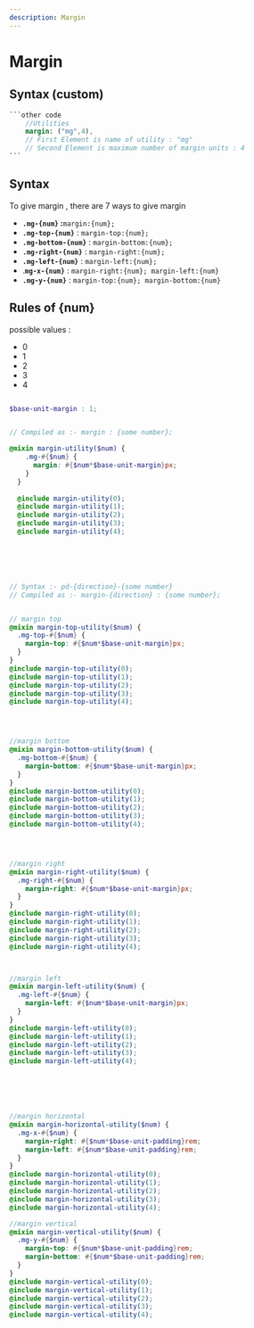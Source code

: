 ```yaml
---
description: Margin
---
```


# Margin

## Syntax (custom)

````sass
```other code
    //Utilities
    margin: ("mg",4), 
    // First Element is name of utility : "mg"
    // Second Element is maximum number of margin units : 4
```
````

## Syntax

To give margin , there are 7 ways to give margin

* **`.mg-{num}` :**`margin:{num};`
* **`.mg-top-{num}`** : `margin-top:{num};`
* **`.mg-bottom-{num}`** : `margin-bottom:{num};`
* **`.mg-right-{num}`** : `margin-right:{num};`
* **`.mg-left-{num}`** : `margin-left:{num};`
* .**`mg-x-{num}`** : `margin-right:{num}; margin-left:{num}`
* **`.mg-y-{num}`** : `margin-top:{num}; margin-bottom:{num}`

## Rules of {num}

possible values :

* 0
* 1
* 2
* 3
* 4

```scss

$base-unit-margin : 1;


// Compiled as :- margin : {some number};

@mixin margin-utility($num) {
    .mg-#{$num} {
      margin: #{$num*$base-unit-margin}px;
    }
  }
  
  @include margin-utility(0);
  @include margin-utility(1);
  @include margin-utility(2);
  @include margin-utility(3);
  @include margin-utility(4);






// Syntax :- pd-{direction}-{some number}
// Compiled as :- margin-{direction} : {some number};


// margin top
@mixin margin-top-utility($num) {
  .mg-top-#{$num} {
    margin-top: #{$num*$base-unit-margin}px;
  }
}
@include margin-top-utility(0);
@include margin-top-utility(1);
@include margin-top-utility(2);
@include margin-top-utility(3);
@include margin-top-utility(4);




//margin bottom
@mixin margin-bottom-utility($num) {
  .mg-bottom-#{$num} {
    margin-bottom: #{$num*$base-unit-margin}px;
  }
}
@include margin-bottom-utility(0);
@include margin-bottom-utility(1);
@include margin-bottom-utility(2);
@include margin-bottom-utility(3);
@include margin-bottom-utility(4);




//margin right
@mixin margin-right-utility($num) {
  .mg-right-#{$num} {
    margin-right: #{$num*$base-unit-margin}px;
  }
}
@include margin-right-utility(0);
@include margin-right-utility(1);
@include margin-right-utility(2);
@include margin-right-utility(3);
@include margin-right-utility(4);



//margin left
@mixin margin-left-utility($num) {
  .mg-left-#{$num} {
    margin-left: #{$num*$base-unit-margin}px;
  }
}
@include margin-left-utility(0);
@include margin-left-utility(1);
@include margin-left-utility(2);
@include margin-left-utility(3);
@include margin-left-utility(4);






//margin horizontal
@mixin margin-horizontal-utility($num) {
  .mg-x-#{$num} {
    margin-right: #{$num*$base-unit-padding}rem;
    margin-left: #{$num*$base-unit-padding}rem;
  }
}
@include margin-horizontal-utility(0);
@include margin-horizontal-utility(1);
@include margin-horizontal-utility(2);
@include margin-horizontal-utility(3);
@include margin-horizontal-utility(4);

//margin vertical
@mixin margin-vertical-utility($num) {
  .mg-y-#{$num} {
    margin-top: #{$num*$base-unit-padding}rem;
    margin-bottom: #{$num*$base-unit-padding}rem;
  }
}
@include margin-vertical-utility(0);
@include margin-vertical-utility(1);
@include margin-vertical-utility(2);
@include margin-vertical-utility(3);
@include margin-vertical-utility(4);

```
